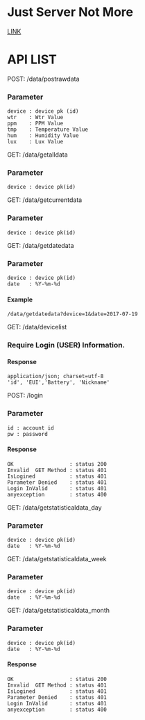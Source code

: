 # Just Server Not More

<a href = "169.56.126.151"> LINK </a>


# API LIST

POST: /data/postrawdata

### Parameter    
    
    device : device pk (id)
    wtr    : Wtr Value
    ppm    : PPM Value
    tmp    : Temperature Value
    hum    : Humidity Value
    lux    : Lux Value


GET: /data/getalldata

### Parameter
    device : device pk(id)


GET: /data/getcurrentdata

### Parameter
    device : device pk(id)


GET: /data/getdatedata

### Parameter
    device : device pk(id)
    date   : %Y-%m-%d

#### Example
    /data/getdatedata?device=1&date=2017-07-19

GET: /data/devicelist

    
### Require Login (USER) Information.

#### Response
    application/json; charset=utf-8
    'id', 'EUI','Battery', 'Nickname'



POST: /login

### Parameter
    id : account id
    pw : password

#### Response 
    OK                  : status 200
    Invalid  GET Method : status 401
    IsLogined           : status 401
    Parameter Denied    : status 401
    Login InValid       : status 401
    anyexception        : status 400


GET: /data/getstatisticaldata_day

### Parameter
    device : device pk(id)
    date   : %Y-%m-%d


GET: /data/getstatisticaldata_week

### Parameter
    device : device pk(id)
    date   : %Y-%m-%d


GET: /data/getstatisticaldata_month

### Parameter
    device : device pk(id)
    date   : %Y-%m-%d



#### Response 
    OK                  : status 200
    Invalid  GET Method : status 401
    IsLogined           : status 401
    Parameter Denied    : status 401
    Login InValid       : status 401
    anyexception        : status 400



